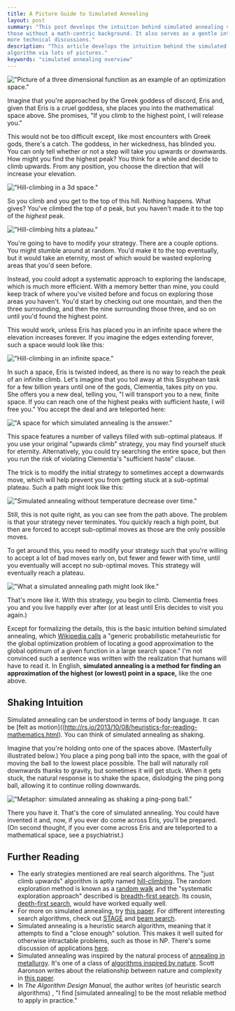 ```yaml
---
title: A Picture Guide to Simulated Annealing
layout: post
summary: "This post develops the intuition behind simulated annealing via lots of pictures. It's self-contained and ought to be accessible to
those without a math-centric background. It also serves as a gentle introduction to
more technical discussions."
description: "This article develops the intuition behind the simulated annealing search
algorithm via lots of pictures."
keywords: "simulated annealing overview"
---
```


!["Picture of a three dimensional function as an example of an optimization space."](/img/optimization-space.png)

Imagine that you're approached by the Greek goddess of discord, Eris and, given
that Eris is a cruel goddess, she places you into the mathematical space
above. She promises, "If you climb to the highest point, I will release you."

This would not be too difficult except, like most encounters with Greek gods, there's a catch. The goddess, in her
wickedness, has blinded you. You can only tell whether or not a step will take
you upwards or downwards. How might you find the highest peak? You think for a while and decide to
climb upwards. From any position, you choose the direction that will increase
your elevation.

!["Hill-climbing in a 3d space."](/img/hill-climb.png)

So you climb and you get to the top of this hill. Nothing happens. What gives?
You've climbed the top of *a* peak, but you haven't made it to the top of the
*highest* peak.

!["Hill-climbing hits a plateau."](/img/hill-climb-fail.png)

You're going to have to modify your
strategy. There are a couple options. You might
stumble around at random. You'd make it to the top
eventually, but it would take an eternity, most of which would be wasted exploring areas that
you'd seen before.

Instead, you could adopt a systematic approach to exploring
the landscape, which is much more efficient. With a memory better than mine, you could keep track of where you've visited
before and focus on exploring those areas you haven't. You'd start
by checking out one mountain, and then the three surrounding, and then the nine
surrounding those three, and so on until you'd found the highest point.

This would work, unless Eris has placed you in an infinite space where the
elevation increases forever. If you imagine the edges extending forever, such a
space would look like this:

!["Hill-climbing in an infinite space."](/img/infinite-climb.png)

In such a space, Eris is twisted indeed, as there is no way to reach the
peak of an infinite climb. Let's imagine that you toil away at this Sisyphean task for a few
billion years until one of the gods, Clementia, takes pity on you. She offers you a new
deal, telling you, "I will transport you to a new, finite space. If you can reach
one of the highest peaks with sufficient haste, I will free you." You accept the
deal and are teleported here:

!["A space for which simulated annealing is the answer."](/img/clementia-space.png)

This space features a number of valleys filled with sub-optimal plateaus. If
you use your original "upwards climb" strategy, you may find yourself stuck
for eternity. Alternatively, you could try searching the entire space, but then
you run the risk of violating Clementia's "sufficient haste" clause.

The trick is to modify the initial strategy to sometimes accept a downwards
move, which will help prevent you from getting stuck at a sub-optimal
plateau. Such a path might look like this:

!["Simulated annealing without temperature decrease over time."](/img/broken-annealing.png)

Still, this is not quite right, as you can see from the path above. The problem
is that your strategy never terminates. You quickly reach a high point, but then
are forced to accept sub-optimal moves as those are the only possible moves. 

To get around this, you need to modify your strategy such that you're willing to
accept a lot of bad moves early on, but fewer and fewer with time, until you
eventually will accept no sub-optimal moves. This strategy will eventually reach
a plateau. 

!["What a simulated annealing path might look like."](/img/simulated-annealing-path.png)

That's more like it. With this strategy, you begin to climb. Clementia frees you and you
live happily ever after (or at least until Eris decides to visit you again.)

Except for formalizing the details, this is the basic intuition behind simulated
annealing, which [Wikipedia calls](http://en.wikipedia.org/wiki/Simulated_annealing) a "generic probabilistic metaheuristic for the
global optimization problem of locating a good approximation to the global
optimum of a given function in a large search space." I'm not convinced such a
sentence was written with the realization that humans will have to read
it.  In English, **simulated annealing is a method for finding an approximation of the
highest (or lowest) point in a space,** like the one above. 

## Shaking Intuition

Simulated annealing can be understood in terms of body language. It can be [felt
as motion]((http://rs.io/2013/10/08/heuristics-for-reading-mathematics.html). You
can think of simulated annealing as shaking.

Imagine that you're holding onto one of the spaces above. (Masterfully illustrated below.) You place a
ping pong ball into the space, with the goal of moving the ball to the lowest
place possible. The ball will naturally roll downwards thanks to gravity, but
sometimes it will get stuck. When it gets stuck, the natural response is to
shake the space, dislodging the ping pong ball, allowing it to continue rolling
downwards.

!["Metaphor: simulated annealing as shaking a ping-pong ball."](/img/simulated-annealing-ping-pong.png)

There you have it. That's the core of simulated annealing. You could have
invented it and, now, if you ever do come across Eris, you'll be
prepared. (On second thought, if you ever come across Eris and are teleported to a
mathematical space, see a psychiatrist.)

## Further Reading

* The early strategies mentioned are real search algorithms. The "just climb
  upwards" algorithm is aptly named [hill-climbing](http://en.wikipedia.org/wiki/Hill_climbing). The random exploration method is
  known as a [random walk](http://en.wikipedia.org/wiki/Random_walk) and the "systematic exploration approach" described is
  [breadth-first search](http://en.wikipedia.org/wiki/Breadth-first_search). Its cousin, [depth-first search](http://en.wikipedia.org/wiki/Depth-first_search), would have worked
  equally well.
* For more on simulated annealing, try
  [this paper](http://homes.ieu.edu.tr/~agokce/Courses/Chapter%208%20Theory%20and%20Practice%20of%20simulated%20Annealing.pdf). For
  different interesting search algorithms, check out
  [STAGE](http://machinelearning.wustl.edu/mlpapers/paper_files/BoyanM00.pdf)
  and [beam search](http://en.wikipedia.org/wiki/Beam_search).
* Simulated annealing is a heuristic search algorithm, meaning that it attempts
  to find a "close enough" solution. This makes it well suited for otherwise
  intractable problems, such as those in NP. There's some discussion of
  applications [here](http://stackoverflow.com/questions/2988857/simulated-annealing-applications). 
* Simulated annealing was inspired by the natural process of [annealing in
  metallurgy](http://en.wikipedia.org/wiki/Annealing_%28metallurgy%29). It's one of a class of [algorithms inspired by nature](http://arxiv.org/abs/1307.4186). Scott
  Aaronson writes about the relationship between nature and complexity in [this paper](http://www.scottaaronson.com/papers/npcomplete.pdf). 
* In *The Algorithm Design Manual*, the author writes (of heuristic search algorithms) , "I find
  \[simulated annealing\] to be the most reliable method to apply in practice."

